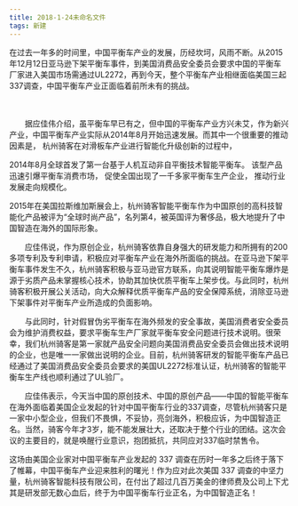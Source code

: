 ```yaml
---
title: 2018-1-24未命名文件 
tags: 新建
---
```


在过去一年多的时间里，中国平衡车产业的发展，历经坎坷，风雨不断。从2015年12月12日亚马逊下架平衡车事件，到美国消费品安全委员会要求中国的平衡车厂家进入美国市场需通过UL2272，再到今天，整个平衡车产业相继面临美国三起337调查，中国平衡车产业正面临着前所未有的挑战。

　

　　据应佳伟介绍，虽平衡车早已有之，但中国的平衡车产业方兴未艾，作为新兴产业，中国平衡车产业实际从2014年8月开始迅速发展。而其中一个很重要的推动因素是，
  杭州骑客在对滑板车产业进行智能化升级创新的过程中，
  
  
  2014年8月全球首发了第一台基于人机互动非自平衡技术智能平衡车。
  该型产品迅速引爆平衡车消费市场，
  促使全国出现了一千多家平衡车生产企业，
  推动行业发展走向规模化。
  
  
  
  2015年在美国拉斯维加斯展会上，杭州骑客智能平衡车作为中国原创的高科技智能化产品被评为“全球时尚产品”，名列第4，被英国评为奢侈品，极大地提升了中国智造在海外的国际形象。







　　应佳伟说，作为原创企业，杭州骑客依靠自身强大的研发能力和所拥有的200多项专利及专利申请，积极应对平衡车产业在海外所面临的挑战。在亚马逊下架平衡车事件发生不久，杭州骑客积极与亚马逊官方联系，向其说明智能平衡车爆炸是源于劣质产品未掌握核心技术，协助其加快优质平衡车上架步伐。与此同时，杭州骑客积极开展公关活动，向大众解释优质平衡车产品的安全保障系统，消除亚马逊下架事件对平衡车产业所造成的负面影响。

　　与此同时，针对假冒伪劣平衡车在海外频发的安全事故，美国消费者安全委员会为维护消费权益，要求平衡车生产厂家就平衡车安全问题进行技术说明。很荣幸，我们杭州骑客是第一家就产品安全问题向美国消费品安全委员会做出技术说明的企业，也是唯一一家做出说明的企业。目前，杭州骑客研发的智能平衡车产品已经通过了美国消费品安全委员会要求的美国UL2272标准认证，杭州骑客的智能平衡车生产线也顺利通过了UL验厂。

　　应佳伟表示，今天当中国的原创技术、中国的原创产品——中国的智能平衡车在海外面临着美国企业发起的针对中国平衡车行业的337调查，尽管杭州骑客只是一家中小型企业，但我们不畏惧，不妥协，亮剑海外，积极应诉，为中国智造正名。当然，骑客今年才3岁，能不能发展壮大，还取决于整个行业的团结。这次会议的主要目的，就是唤醒行业意识，抱团抵抗，共同应对337临时禁售令。

这场由美国企业家对中国平衡车产业发起的 337 调查在历时一年多之后终于落下了帷幕，中国平衡车产业迎来胜利的曙光！作为应对此次美国 337 调查的中坚力量，杭州骑客智能科技有限公司，在付出了超过几百万美金的律师费及公司上下尤其是研发部无数心血后，终于为中国平衡车行业正名，为中国智造正名！